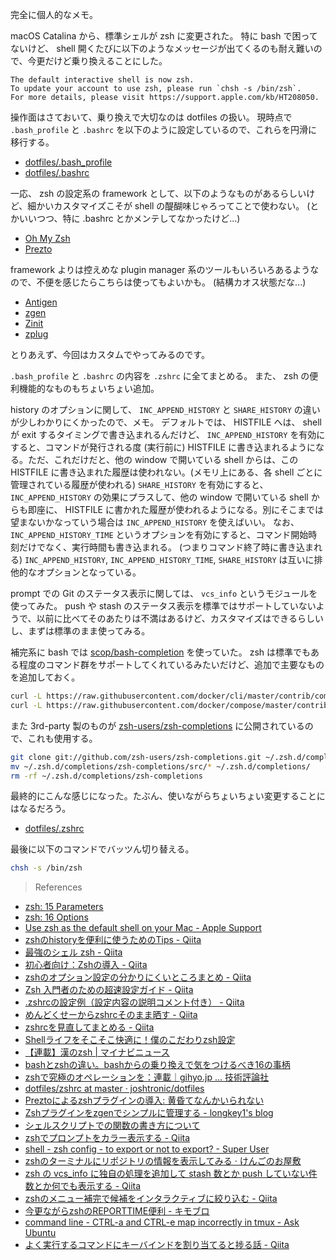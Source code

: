 完全に個人的なメモ。

macOS Catalina から、標準シェルが zsh に変更された。
特に bash で困ってないけど、 shell 開くたびに以下のようなメッセージが出てくるのも耐え難いので、今更だけど乗り換えることにした。

```
The default interactive shell is now zsh.
To update your account to use zsh, please run `chsh -s /bin/zsh`.
For more details, please visit https://support.apple.com/kb/HT208050.
```


操作面はさておいて、乗り換えで大切なのは dotfiles の扱い。
現時点で `.bash_profile` と `.bashrc` を以下のように設定しているので、これらを円滑に移行する。

- [dotfiles/.bash_profile](https://github.com/tearoom6/dotfiles/blob/9b8e88dd966c32456cf2d1e6f547d366f7d60515/.bash_profile)
- [dotfiles/.bashrc](https://github.com/tearoom6/dotfiles/blob/9b8e88dd966c32456cf2d1e6f547d366f7d60515/.bashrc)

一応、 zsh の設定系の framework として、以下のようなものがあるらしいけど、細かいカスタマイズこそが shell の醍醐味じゃろってことで使わない。
(とかいいつつ、特に .bashrc とかメンテしてなかったけど...)

- [Oh My Zsh](https://github.com/ohmyzsh/ohmyzsh)
- [Prezto](https://github.com/sorin-ionescu/prezto)

framework よりは控えめな plugin manager 系のツールもいろいろあるようなので、不便を感じたらこちらは使ってもよいかも。
(結構カオス状態だな...)

- [Antigen](https://github.com/zsh-users/antigen)
- [zgen](https://github.com/tarjoilija/zgen)
- [Zinit](https://github.com/zdharma/zinit)
- [zplug](https://github.com/zplug/zplug)


とりあえず、今回はカスタムでやってみるのです。

`.bash_profile` と `.bashrc` の内容を `.zshrc` に全てまとめる。
また、 zsh の便利機能的なものもちょいちょい追加。

history のオプションに関して、 `INC_APPEND_HISTORY` と `SHARE_HISTORY` の違いが少しわかりにくかったので、メモ。
デフォルトでは、 HISTFILE へは、 shell が exit するタイミングで書き込まれるんだけど、 `INC_APPEND_HISTORY` を有効にすると、コマンドが発行される度 (実行前に) HISTFILE に書き込まれるようになる。ただ、これだけだと、他の window で開いている shell からは、この HISTFILE に書き込まれた履歴は使われない。(メモリ上にある、各 shell ごとに管理されている履歴が使われる)
`SHARE_HISTORY` を有効にすると、 `INC_APPEND_HISTORY` の効果にプラスして、他の window で開いている shell からも即座に、 HISTFILE に書かれた履歴が使われるようになる。別にそこまでは望まないかなっていう場合は `INC_APPEND_HISTORY` を使えばいい。
なお、 `INC_APPEND_HISTORY_TIME` というオプションを有効にすると、コマンド開始時刻だけでなく、実行時間も書き込まれる。 (つまりコマンド終了時に書き込まれる)
`INC_APPEND_HISTORY`, `INC_APPEND_HISTORY_TIME`, `SHARE_HISTORY` は互いに排他的なオプションとなっている。

prompt での Git のステータス表示に関しては、 `vcs_info` というモジュールを使ってみた。
push や stash のステータス表示を標準ではサポートしていないようで、以前に比べてそのあたりは不満はあるけど、カスタマイズはできるらしいし、まずは標準のまま使ってみる。

補完系に bash では [scop/bash-completion](https://github.com/scop/bash-completion) を使っていた。
zsh は標準でもある程度のコマンド群をサポートしてくれているみたいだけど、追加で主要なものを追加しておく。

```sh
curl -L https://raw.githubusercontent.com/docker/cli/master/contrib/completion/zsh/_docker > ~/.zsh.d/completions/_docker
curl -L https://raw.githubusercontent.com/docker/compose/master/contrib/completion/zsh/_docker-compose > ~/.zsh.d/completions/_docker-compose
```

また 3rd-party 製のものが [zsh-users/zsh-completions](https://github.com/zsh-users/zsh-completions) に公開されているので、これも使用する。

```sh
git clone git://github.com/zsh-users/zsh-completions.git ~/.zsh.d/completions/zsh-completions
mv ~/.zsh.d/completions/zsh-completions/src/* ~/.zsh.d/completions/
rm -rf ~/.zsh.d/completions/zsh-completions
```

最終的にこんな感じになった。たぶん、使いながらちょいちょい変更することにはなるだろう。

- [dotfiles/.zshrc](https://github.com/tearoom6/dotfiles/blob/8e9434b7308aeb0b44c7879497952f3ae51f0de2/.zshrc)

最後に以下のコマンドでバッツん切り替える。

```sh
chsh -s /bin/zsh
```

> References

- [zsh: 15 Parameters](http://zsh.sourceforge.net/Doc/Release/Parameters.html)
- [zsh: 16 Options](http://zsh.sourceforge.net/Doc/Release/Options.html)
- [Use zsh as the default shell on your Mac - Apple Support](https://support.apple.com/en-us/HT208050)
- [zshのhistoryを便利に使うためのTips - Qiita](https://qiita.com/syui/items/c1a1567b2b76051f50c4)
- [最強のシェル zsh - Qiita](https://qiita.com/yasuoy/items/8d100af5ef903438fc90)
- [初心者向け：Zshの導入 - Qiita](https://qiita.com/iwaseasahi/items/a2b00b65ebd06785b443)
- [zshのオプション設定の分かりにくいところまとめ - Qiita](https://qiita.com/mollifier/items/02eb36b5a58d119c2f1c)
- [Zsh 入門者のための超速設定ガイド - Qiita](https://qiita.com/uasi/items/c4288dd835a65eb9d709)
- [.zshrcの設定例（設定内容の説明コメント付き） - Qiita](https://qiita.com/d-dai/items/d7f329b7d82e2165dab3)
- [めんどくせーからzshrcそのまま晒す - Qiita](https://qiita.com/kotashiratsuka/items/ae37757aa1d31d1d4f4d)
- [zshrcを見直してまとめる - Qiita](https://qiita.com/Kakuni/items/a8025e075926272f491d)
- [Shellライフをそこそこ快適に！僕のこだわりzsh設定](https://suin.io/568)
- [【連載】漢のzsh | マイナビニュース](https://news.mynavi.jp/series/zsh)
- [bashとzshの違い。bashからの乗り換えで気をつけるべき16の事柄](https://kanasys.com/tech/803)
- [zshで究極のオペレーションを：連載｜gihyo.jp … 技術評論社](https://gihyo.jp/dev/serial/01/zsh-book)
- [dotfiles/zshrc at master · joshtronic/dotfiles](https://github.com/joshtronic/dotfiles/blob/master/zshrc)
- [Preztoによるzshプラグインの導入: 黄昏てなんかいられない](http://kronus9.sblo.jp/article/135674974.html)
- [Zshプラグインをzgenでシンプルに管理する - longkey1's blog](https://blog.longkey1.net/2018/03/24/zgen/)
- [シェルスクリプトでの関数の書き方について](https://rcmdnk.com/blog/2018/01/29/computer-bash-zsh/)
- [zshでプロンプトをカラー表示する - Qiita](https://qiita.com/mollifier/items/40d57e1da1b325903659)
- [shell - zsh config - to export or not to export? - Super User](https://superuser.com/questions/598810/)
- [zshのターミナルにリポジトリの情報を表示してみる · けんごのお屋敷](http://tkengo.github.io/blog/2013/05/12/zsh-vcs-info/)
- [zsh の vcs_info に独自の処理を追加して stash 数とか push していない件数とか何でも表示する - Qiita](https://qiita.com/mollifier/items/8d5a627d773758dd8078)
- [zshのメニュー補完で候補をインタラクティブに絞り込む - Qiita](https://qiita.com/ToruIwashita/items/5cfa382e9ae2bd0502be)
- [今更ながらzshのREPORTTIME便利 - キモブロ](http://kimoto.hatenablog.com/entry/2012/08/14/112500)
- [command line - CTRL-a and CTRL-e map incorrectly in tmux - Ask Ubuntu](https://askubuntu.com/questions/1155199/)
- [よく実行するコマンドにキーバインドを割り当てると捗る話 - Qiita](https://qiita.com/yuku_t/items/e58cbecf13407446bd50)
